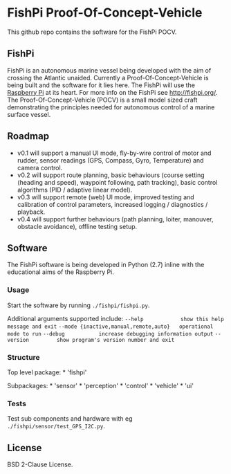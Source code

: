 FishPi Proof-Of-Concept-Vehicle
===============================

This github repo contains the software for the FishPi POCV.

FishPi
------

FishPi is an autonomous marine vessel being developed with the aim of crossing the Atlantic unaided. Currently a Proof-Of-Concept-Vehicle is being built and the software for it lies here. The FishPi will use the [Raspberry Pi](http://www.raspberrypi.org/) at its heart. For more info on the FishPi see http://fishpi.org/. The Proof-Of-Concept-Vehicle (POCV) is a small model sized craft demonstrating the principles needed for autonomous control of a marine surface vessel.

Roadmap
-------

* v0.1 will support a manual UI mode, fly-by-wire control of motor and rudder, sensor readings (GPS, Compass, Gyro, Temperature) and camera control.
* v0.2 will support route planning, basic behaviours (course setting (heading and speed), waypoint following, path tracking), basic control algorithms (PID / adaptive linear model).
* v0.3 will support remote (web) UI mode, improved testing and calibration of control parameters, increased logging / diagnostics / playback.
* v0.4 will support further behaviours (path planning, loiter, manouver, obstacle avoidance), offline testing setup.

Software
--------

The FishPi software is being developed in Python (2.7) inline with the educational aims of the Raspberry Pi.

### Usage ###

Start the software by running `./fishpi/fishpi.py`.

Additional arguments supported include:
    `--help            show this help message and exit`
    `--mode {inactive,manual,remote,auto}   operational mode to run`
    `--debug           increase debugging information output`
    `--version         show program's version number and exit`

### Structure ###

Top level package:
    * 'fishpi' 
    
Subpackages:
    * 'sensor'
    * 'perception'
    * 'control'
    * 'vehicle'
    * 'ui'

### Tests ###

Test sub components and hardware with eg `./fishpi/sensor/test_GPS_I2C.py`.

License
-------

BSD 2-Clause License.

